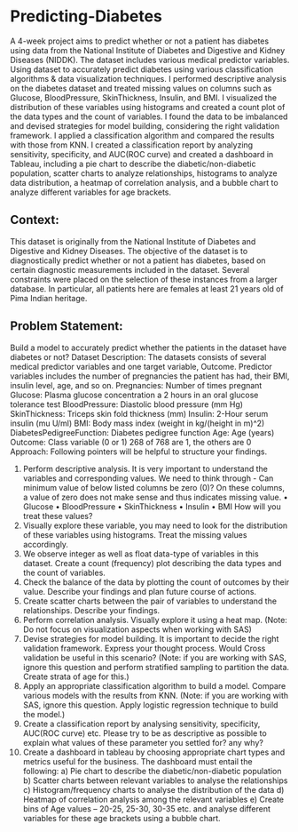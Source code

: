# Predicting-Diabetes
 A 4-week project aims to predict whether or not a patient has diabetes using data from the National Institute of Diabetes and Digestive and Kidney Diseases (NIDDK). The dataset includes various medical predictor variables. Using dataset to accurately predict diabetes using various classification algorithms &amp; data visualization techniques.
I performed descriptive analysis on the diabetes dataset and treated missing values on columns such as Glucose, BloodPressure, SkinThickness, Insulin, and BMI. I visualized the distribution of these variables using histograms and created a count plot of the data types and the count of variables. I found the data to be imbalanced and devised strategies for model building, considering the right validation framework. I applied a classification algorithm and compared the results with those from KNN. I created a classification report by analyzing sensitivity, specificity, and AUC(ROC curve) and created a dashboard in Tableau, including a pie chart to describe the diabetic/non-diabetic population, scatter charts to analyze relationships, histograms to analyze data distribution, a heatmap of correlation analysis, and a bubble chart to analyze different variables for age brackets.
## Context:
This dataset is originally from the National Institute of Diabetes and Digestive and Kidney Diseases. The objective of the dataset is to diagnostically predict whether or not a patient has diabetes, based on certain diagnostic measurements included in the dataset. Several constraints were placed on the selection of these instances from a larger database. In particular, all patients here are females at least 21 years old of Pima Indian heritage.
## Problem Statement:
Build a model to accurately predict whether the patients in the dataset have diabetes or not?
Dataset Description:
The datasets consists of several medical predictor variables and one target variable, Outcome. Predictor variables includes the number of pregnancies the patient has had, their BMI, insulin level, age, and so on.
Pregnancies: Number of times pregnant
Glucose: Plasma glucose concentration a 2 hours in an oral glucose tolerance test
BloodPressure: Diastolic blood pressure (mm Hg)
SkinThickness: Triceps skin fold thickness (mm)
Insulin: 2-Hour serum insulin (mu U/ml)
BMI: Body mass index (weight in kg/(height in m)^2)
DiabetesPedigreeFunction: Diabetes pedigree function
Age: Age (years)
Outcome: Class variable (0 or 1) 268 of 768 are 1, the others are 0
Approach:
Following pointers will be helpful to structure your findings.   
1.	Perform descriptive analysis. It is very important to understand the variables and corresponding values. We need to think through - Can minimum value of below listed columns be zero (0)? On these columns, a value of zero does not make sense and thus indicates missing value.
•	Glucose
•	BloodPressure
•	SkinThickness
•	Insulin
•	BMI
      How will you treat these values?
2.	Visually explore these variable, you may need to look for the distribution of these variables using histograms. Treat the missing values accordingly.
3.	 We observe integer as well as float data-type of variables in this dataset. Create a count (frequency) plot describing the data types and the count of variables. 
4.	Check the balance of the data by plotting the count of outcomes by their value. Describe your findings and plan future course of actions.
5.	Create scatter charts between the pair of variables to understand the relationships. Describe your findings.
6.	Perform correlation analysis. Visually explore it using a heat map.
(Note: Do not focus on visualization aspects when working with SAS)
7.	Devise strategies for model building. It is important to decide the right validation framework. Express your thought process. Would Cross validation be useful in this scenario?
(Note: if you are working with SAS, ignore this question and perform stratified sampling to partition the data. Create strata of age for this.)
8.	Apply an appropriate classification algorithm to build a model. Compare various models with the results from KNN.
(Note: if you are working with SAS, ignore this question. Apply logistic regression technique to build the model.)
9.	Create a classification report by analysing sensitivity, specificity, AUC(ROC curve) etc. Please try to be as descriptive as possible to explain what values of these parameter you settled for? any why?
10.	Create a dashboard in tableau by choosing appropriate chart types and metrics useful for the business. The dashboard must entail the following: 
a)	Pie chart to describe the diabetic/non-diabetic population
b)	Scatter charts between relevant variables to analyse the relationships
c)	Histogram/frequency charts to analyse the distribution of the data
d)	Heatmap of correlation analysis among the relevant variables
e)	Create bins of Age values – 20-25, 25-30, 30-35 etc. and analyse different variables for these age brackets using a bubble chart. 
